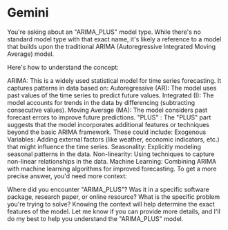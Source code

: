 # Gemini
You're asking about an "ARIMA_PLUS" model type. While there's no standard model type with that exact name, it's likely a reference to a model that builds upon the traditional ARIMA (Autoregressive Integrated Moving Average) model.

Here's how to understand the concept:

ARIMA: This is a widely used statistical model for time series forecasting. It captures patterns in data based on:
Autoregressive (AR): The model uses past values of the time series to predict future values.
Integrated (I): The model accounts for trends in the data by differencing (subtracting consecutive values).
Moving Average (MA): The model considers past forecast errors to improve future predictions.
"PLUS" : The "PLUS" part suggests that the model incorporates additional features or techniques beyond the basic ARIMA framework. These could include:
Exogenous Variables: Adding external factors (like weather, economic indicators, etc.) that might influence the time series.
Seasonality: Explicitly modeling seasonal patterns in the data.
Non-linearity: Using techniques to capture non-linear relationships in the data.
Machine Learning: Combining ARIMA with machine learning algorithms for improved forecasting.
To get a more precise answer, you'd need more context:

Where did you encounter "ARIMA_PLUS"? Was it in a specific software package, research paper, or online resource?
What is the specific problem you're trying to solve? Knowing the context will help determine the exact features of the model.
Let me know if you can provide more details, and I'll do my best to help you understand the "ARIMA_PLUS" model.

